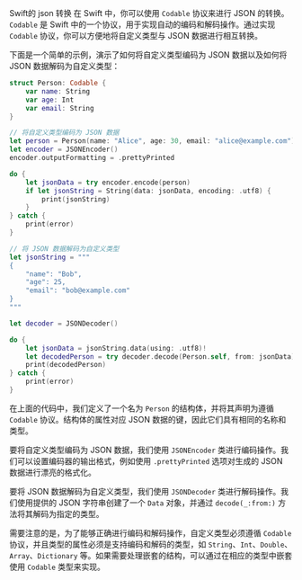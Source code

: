 Swift的 json 转换
在 Swift 中，你可以使用 `Codable` 协议来进行 JSON 的转换。`Codable` 是 Swift 中的一个协议，用于实现自动的编码和解码操作。通过实现 `Codable` 协议，你可以方便地将自定义类型与 JSON 数据进行相互转换。

下面是一个简单的示例，演示了如何将自定义类型编码为 JSON 数据以及如何将 JSON 数据解码为自定义类型：

```swift
struct Person: Codable {
    var name: String
    var age: Int
    var email: String
}

// 将自定义类型编码为 JSON 数据
let person = Person(name: "Alice", age: 30, email: "alice@example.com")
let encoder = JSONEncoder()
encoder.outputFormatting = .prettyPrinted

do {
    let jsonData = try encoder.encode(person)
    if let jsonString = String(data: jsonData, encoding: .utf8) {
        print(jsonString)
    }
} catch {
    print(error)
}

// 将 JSON 数据解码为自定义类型
let jsonString = """
{
    "name": "Bob",
    "age": 25,
    "email": "bob@example.com"
}
"""

let decoder = JSONDecoder()

do {
    let jsonData = jsonString.data(using: .utf8)!
    let decodedPerson = try decoder.decode(Person.self, from: jsonData)
    print(decodedPerson)
} catch {
    print(error)
}
```

在上面的代码中，我们定义了一个名为 `Person` 的结构体，并将其声明为遵循 `Codable` 协议。结构体的属性对应 JSON 数据的键，因此它们具有相同的名称和类型。

要将自定义类型编码为 JSON 数据，我们使用 `JSONEncoder` 类进行编码操作。我们可以设置编码器的输出格式，例如使用 `.prettyPrinted` 选项对生成的 JSON 数据进行漂亮的格式化。

要将 JSON 数据解码为自定义类型，我们使用 `JSONDecoder` 类进行解码操作。我们使用提供的 JSON 字符串创建了一个 `Data` 对象，并通过 `decode(_:from:)` 方法将其解码为指定的类型。

需要注意的是，为了能够正确进行编码和解码操作，自定义类型必须遵循 `Codable` 协议，并且类型的属性必须是支持编码和解码的类型，如 `String`、`Int`、`Double`、`Array`、`Dictionary` 等。如果需要处理嵌套的结构，可以通过在相应的类型中嵌套使用 `Codable` 类型来实现。
